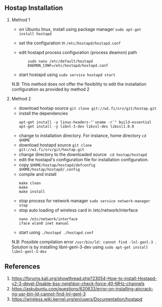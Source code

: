 ## Hostap Installation
1. Method 1

     * on Ubuntu linux, install using package manager
        ``sudo apt-get install hostapd``
     * set the configuration in ``/etc/hostapd/hostapd.conf``

     * edit hostapd process configuration (process deamon) path
        ``` 
            sudo nano /etc/default/hostapd
            DAEMON_CONF=/etc/hostapd/hostapd.conf        
        ```
     * start hostapd using ```sudo service hostapd start```

    N.B: This method does not offer the flexibility to edit the installation configuration as provided by method 2

2. Method 2
     
     * download hostap source ``git clone git://w1.fi/srv/git/hostap.git``
     * install the dependencies
        ```
        apt-get install -y linux-headers-"`uname -r`" build-essential
        apt-get install -y libnl-3-dev libssl-dev libssl1.0.0
        ```
     * change to installation directory. For instance, home directory ``cd $HOME``
     * download hostapd source ```git clone git://w1.fi/srv/git/hostap.git```
     * change directory to the downloaded source ``` cd hostap/hostapd```
     * edit the hostapd's configuration file for installation configuration.
     * copy ``$HOME/hostap/hostapd/defconfig  $HOME/hostap/hostapd/.config``
     * compile and install
        ```
        make clean
        make
        make install
        ```
     * stop process for network manager ``sudo service network-manager stop``
     * stop auto loading of wireless card in /etc/network/interface
        ```
        nano /etc/network/interface
        iface wlan0 inet manual
       ```
     * start using ```./hostapd ./hostapd.conf```

    N.B: Possible compilation error ```/usr/bin/ld: cannot find -lnl-genl-3 ```. Solution is by installing libnl-genl-3-dev using ```sudo apt-get install libnl-genl-3-dev```


## References

1. https://forums.kali.org/showthread.php?23054-How-to-install-Hostapd-v2-3-devel-Disable-bss-neighbor-check-force-40-MHz-channels
2. https://askubuntu.com/questions/620633/error-on-installing-aircrack-ng-usr-bin-ld-cannot-find-lnl-genl-3
3. https://wireless.wiki.kernel.org/en/users/Documentation/hostapd 